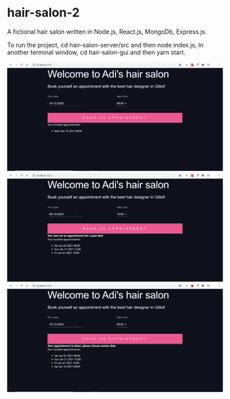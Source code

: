 # hair-salon-2
A fictional hair salon written in Node.js, React.js, MongoDb, Express.js.

To run the project, cd hair-salon-server/src and then node index.js, 
In another terminal window, cd hair-salon-gui and then yarn start. 

![image 1](https://github.com/AdiMilstein/hair-salon-2/blob/main/images/screenshot1%20hair%20salon.PNG)
![image 2](https://github.com/AdiMilstein/hair-salon-2/blob/main/images/screenshot%20error.PNG)
![image 3](https://github.com/AdiMilstein/hair-salon-2/blob/main/images/screenshot%20error%202.PNG)
